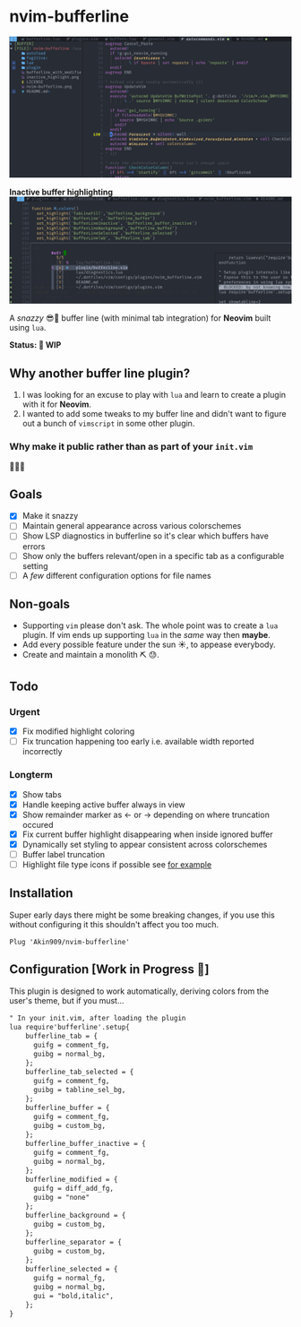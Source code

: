 # nvim-bufferline

![Bufferline screenshot](./nvim_bufferline.png "Nvim Bufferline")

**Inactive buffer highlighting**
![Inactive buffer highlighting](./inactive_highlight.png "Inactive buffer highlighting")

A _snazzy_ 😎💅 buffer line (with minimal tab integration) for **Neovim** built using `lua`.

**Status: 🚧 WIP**

## Why another buffer line plugin?

1. I was looking for an excuse to play with `lua` and learn to create a plugin with it for **Neovim**.
2. I wanted to add some tweaks to my buffer line and didn't want to figure out a bunch of `vimscript` in some other plugin.

### Why make it public rather than as part of your `init.vim`

🤷🤷🤷

## Goals

- [x] Make it snazzy
- [ ] Maintain general appearance across various colorschemes
- [ ] Show LSP diagnostics in bufferline so it's clear which buffers have errors
- [ ] Show only the buffers relevant/open in a specific tab as a configurable setting
- [ ] A _few_ different configuration options for file names

## Non-goals

- Supporting `vim` please don't ask. The whole point was to create a `lua` plugin. If vim ends up supporting `lua` in the _same_ way then **maybe**.
- Add every possible feature under the sun ☀, to appease everybody.
- Create and maintain a monolith ⛏ 😓.

## Todo

### Urgent

- [x] Fix modified highlight coloring
- [ ] Fix truncation happening too early i.e. available width reported incorrectly

### Longterm

- [x] Show tabs
- [x] Handle keeping active buffer always in view
- [x] Show remainder marker as <- or -> depending on where truncation occured
- [x] Fix current buffer highlight disappearing when inside ignored buffer
- [x] Dynamically set styling to appear consistent across colorschemes
- [ ] Buffer label truncation
- [ ] Highlight file type icons if possible see [for example](https://github.com/weirongxu/coc-explorer/blob/59bd41f8fffdc871fbd77ac443548426bd31d2c3/src/icons.nerdfont.json#L2)

## Installation

Super early days there might be some breaking changes, if you use this
without configuring it this shouldn't affect you too much.

```vim
Plug 'Akin909/nvim-bufferline'
```

## Configuration [Work in Progress 🚧]

This plugin is designed to work automatically, deriving colors from the user's theme,
but if you must...

```vim
" In your init.vim, after loading the plugin
lua require'bufferline'.setup{
    bufferline_tab = {
      guifg = comment_fg,
      guibg = normal_bg,
    };
    bufferline_tab_selected = {
      guifg = comment_fg,
      guibg = tabline_sel_bg,
    };
    bufferline_buffer = {
      guifg = comment_fg,
      guibg = custom_bg,
    };
    bufferline_buffer_inactive = {
      guifg = comment_fg,
      guibg = normal_bg,
    };
    bufferline_modified = {
      guifg = diff_add_fg,
      guibg = "none"
    };
    bufferline_background = {
      guibg = custom_bg,
    };
    bufferline_separator = {
      guibg = custom_bg,
    };
    bufferline_selected = {
      guifg = normal_fg,
      guibg = normal_bg,
      gui = "bold,italic",
    };
}
```

